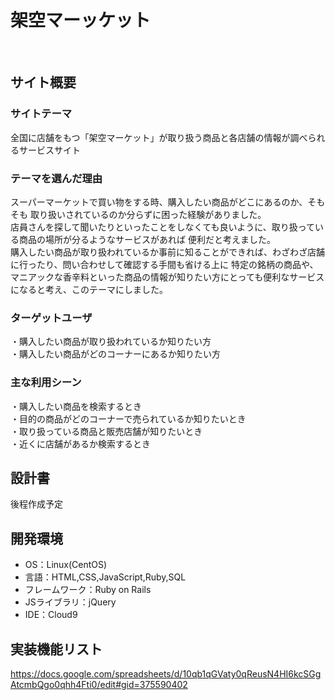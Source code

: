 # 架空マーッケット
​
## サイト概要
### サイトテーマ
全国に店舗をもつ「架空マーケット」が取り扱う商品と各店舗の情報が調べられるサービスサイト
​
### テーマを選んだ理由
スーパーマーケットで買い物をする時、購入したい商品がどこにあるのか、そもそも
取り扱いされているのか分らずに困った経験がありました。<br>
店員さんを探して聞いたりといったことをしなくても良いように、取り扱っている商品の場所が分るようなサービスがあれば
便利だと考えました。<br>
購入したい商品が取り扱われているか事前に知ることができれば、わざわざ店舗に行ったり、問い合わせして確認する手間も省ける上に
特定の銘柄の商品や、マニアックな香辛料といった商品の情報が知りたい方にとっても便利なサービスになると考え、このテーマにしました。
​
### ターゲットユーザ
・購入したい商品が取り扱われているか知りたい方<br>
・購入したい商品がどのコーナーにあるか知りたい方
​
### 主な利用シーン
・購入したい商品を検索するとき<br>
・目的の商品がどのコーナーで売られているか知りたいとき<br>
・取り扱っている商品と販売店舗が知りたいとき<br>
・近くに店舗があるか検索するとき
​
## 設計書
後程作成予定
​
## 開発環境
- OS：Linux(CentOS)
- 言語：HTML,CSS,JavaScript,Ruby,SQL
- フレームワーク：Ruby on Rails
- JSライブラリ：jQuery
- IDE：Cloud9

## 実装機能リスト
https://docs.google.com/spreadsheets/d/10qb1qGVaty0qReusN4HI6kcSGgAtcmbQgo0qhh4Fti0/edit#gid=375590402
​
